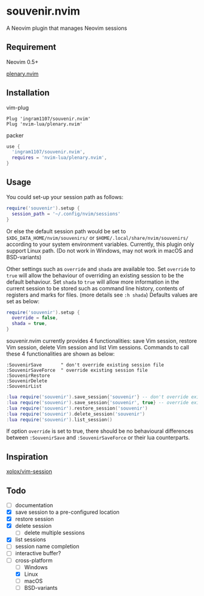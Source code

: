 # souvenir.nvim
A Neovim plugin that manages Neovim sessions

## Requirement
Neovim 0.5+

[plenary.nvim](https://github.com/nvim-lua/plenary.nvim)

## Installation
vim-plug

```viml
Plug 'ingram1107/souvenir.nvim'
Plug 'nvim-lua/plenary.nvim'
```

packer

```lua
use {
  'ingram1107/souvenir.nvim',
  requires = 'nvim-lua/plenary.nvim',
}
```

## Usage

You could set-up your session path as follows:

```lua
require('souvenir').setup {
  session_path = '~/.config/nvim/sessions'
}
```

Or else the default session path would be set to
`$XDG_DATA_HOME/nvim/souvenirs/` or `$HOME/.local/share/nvim/souvenirs/`
according to your system environment variables. Currently, this plugin only
support Linux path. (Do not work in Windows, may not work in macOS and
BSD-variants)

Other settings such as `override` and `shada` are available too. Set `override`
to `true` will allow the behaviour of overriding an existing session to be the
default behaviour. Set `shada` to `true` will allow more information in the
current session to be stored such as command line history, contents of registers
and marks for files. (more details see `:h shada`) Defaults values are set as
below:

```lua
require('souvenir').setup {
  override = false,
  shada = true,
}
```

souvenir.nvim currently provides 4 functionalities: save Vim session, restore
Vim session, delete Vim session and list Vim sessions. Commands to call these 4
functionalities are shown as below:

```viml
:SouvenirSave       " don't override existing session file
:SouvenirSaveForce  " override existing session file
:SouvenirRestore
:SouvenirDelete
:SouvenirList
```

```lua
:lua require('souvenir').save_session{'souvenir'} -- don't override existing session file
:lua require('souvenir').save_session{'souvenir', true} -- override exisitng session file
:lua require('souvenir').restore_session('souvenir')
:lua require('souvenir').delete_session('souvenir')
:lua require('souvenir').list_session()
```

If option `override` is set to true, there should be no behavioural differences
between `:SouvenirSave` and `:SouvenirSaveForce` or their lua counterparts.

## Inspiration

[xolox/vim-session](https://github.com/xolox/vim-session)

## Todo
- [ ] documentation
- [x] save session to a pre-configured location
- [x] restore session
- [x] delete session
  - [ ] delete multiple sessions
- [x] list sessions
- [ ] session name completion
- [ ] interactive buffer?
- [ ] cross-platform
  - [ ] Windows
  - [x] Linux
  - [ ] macOS
  - [ ] BSD-variants
